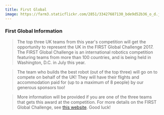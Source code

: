 ```yaml
---
title: First Global
image: https://farm3.staticflickr.com/2851/33427687130_bde9d52b36_o_d.jpg
---
```


### First Global Information
> The top three UK teams from this year's competition will get the opportunity to represent the UK in the FIRST Global Challenge 2017.  The FIRST Global Challenge is an international robotics competition featuring teams from more than 100 countries, and is being held in Washington, D.C. in July this year.

> The team who builds the best robot (out of the top three) will go on to compete on behalf of the UK!  They will have their flights and accommodation paid for (up to a maximum of 8 people) by our generous sponsors too!

> More information will be provided if you are one of the three teams that gets this award at the competition.  For more details on the FIRST Global Challenge, see [this website](http://first.global/). Good luck!
